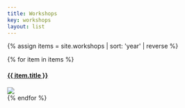 ```yaml
---
title: Workshops
key: workshops
layout: list
---
```

{% assign items = site.workshops | sort: 'year' | reverse %}

<main class="py-2">
{% for item in items %}
<article class="container py-1">
    <div class="row align-items-end">
        <div class="pt-5  col-12 col-md-4 text-center text-md-right">
            <h4 class="font-weight-light"><a href="{{ item.url }}" class="text-dark">{{ item.title }}</a></h4>
            <div class="py-md-3"></div>
        </div>   
    <div class="col-12 col-md-8">
        <a href="{{ item.url }}"><img src="{{ item.main_image }}" class="w-100"></a>
    </div>
  </div>
</article>
{% endfor %}
</main>